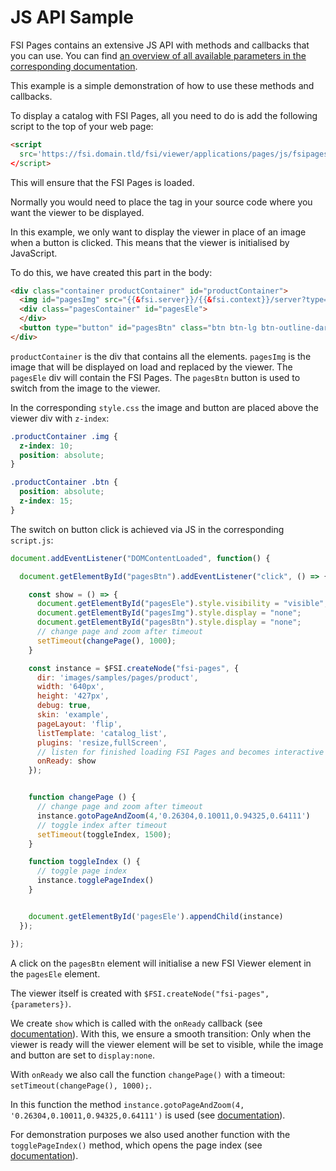 # JS API Sample

FSI Pages contains an extensive JS API with methods and callbacks that you can use.
You can find [an overview of all available parameters in the corresponding documentation](https://docs.neptunelabs.com/docs/fsi-pages/js-api/public-methods).

This example is a simple demonstration of how to use these methods and callbacks.

To display a catalog with FSI Pages, all you need to do is add the following script to the top of your web page:

```html
<script
  src='https://fsi.domain.tld/fsi/viewer/applications/pages/js/fsipages.js'
</script>
```
This will ensure that the FSI Pages is loaded.

Normally you would need to place the *<fsi-pages>* tag in your source code where you want the viewer to be displayed.

In this example, we only want to display the viewer in place of an image when a button is clicked.
This means that the viewer is initialised by JavaScript.

To do this, we have created this part in the body:

```html
<div class="container productContainer" id="productContainer">
  <img id="pagesImg" src="{{&fsi.server}}/{{&fsi.context}}/server?type=image&source=images/samples/pages/pages-product-thumb-sm.jpg&width=640&height=427" width="640" alt="" height="427">
  <div class="pagesContainer" id="pagesEle">
  </div>
  <button type="button" id="pagesBtn" class="btn btn-lg btn-outline-dark">Show Pages</button>
</div>
```
`productContainer` is the div that contains all the elements.
`pagesImg` is the image that will be displayed on load and replaced by the viewer.
The `pagesEle` div will contain the FSI Pages.
The `pagesBtn` button is used to switch from the image to the viewer.

In the corresponding `style.css` the image and button are placed above the viewer div with `z-index`:

```css
.productContainer .img {
  z-index: 10;
  position: absolute;
}

.productContainer .btn {
  position: absolute;
  z-index: 15;
}
```

The switch on button click is achieved via JS in the corresponding `script.js`:

```js
document.addEventListener("DOMContentLoaded", function() {

  document.getElementById("pagesBtn").addEventListener("click", () => {

    const show = () => {
      document.getElementById("pagesEle").style.visibility = "visible";
      document.getElementById("pagesImg").style.display = "none";
      document.getElementById("pagesBtn").style.display = "none";
      // change page and zoom after timeout
      setTimeout(changePage(), 1000);
    }

    const instance = $FSI.createNode("fsi-pages", {
      dir: 'images/samples/pages/product',
      width: '640px',
      height: '427px',
      debug: true,
      skin: 'example',
      pageLayout: 'flip',
      listTemplate: 'catalog_list',
      plugins: 'resize,fullScreen',
      // listen for finished loading FSI Pages and becomes interactive
      onReady: show
    });


    function changePage () {
      // change page and zoom after timeout
      instance.gotoPageAndZoom(4,'0.26304,0.10011,0.94325,0.64111')
      // toggle index after timeout
      setTimeout(toggleIndex, 1500);
    }

    function toggleIndex () {
      // toggle page index
      instance.togglePageIndex()
    }


    document.getElementById('pagesEle').appendChild(instance)
  });

});

```

A click on the `pagesBtn` element will initialise a new FSI Viewer element in the `pagesEle` element.

The viewer itself is created with `$FSI.createNode("fsi-pages",{parameters})`.

We create `show` which is called with the `onReady` callback (see [documentation](https://docs.neptunelabs.com/docs/fsi-viewer/js-api/callbacks#onready)). With this, we ensure a smooth transition:
Only when the viewer is ready will the viewer element will be set to visible, while the image and button are set to `display:none`.

With `onReady` we also call the function `changePage()` with a timeout: `setTimeout(changePage(), 1000);`.

In this function the method `instance.gotoPageAndZoom(4, '0.26304,0.10011,0.94325,0.64111')` is used (see [documentation](https://docs.neptunelabs.com/docs/fsi-pages/js-api/public-methods#gotopageandzoom)).

For demonstration purposes we also used another function with the `togglePageIndex()` method, which opens the page index (see [documentation](https://docs.neptunelabs.com/docs/fsi-pages/js-api/public-methods#togglepageindex)).

